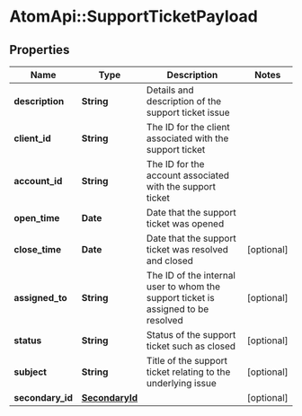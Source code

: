 # AtomApi::SupportTicketPayload

## Properties
Name | Type | Description | Notes
------------ | ------------- | ------------- | -------------
**description** | **String** | Details and description of the support ticket issue | 
**client_id** | **String** | The ID for the client associated with the support ticket | 
**account_id** | **String** | The ID for the account associated with the support ticket | 
**open_time** | **Date** | Date that the support ticket was opened | 
**close_time** | **Date** | Date that the support ticket was resolved and closed | [optional] 
**assigned_to** | **String** | The ID of the internal user to whom the support ticket is assigned to be resolved | [optional] 
**status** | **String** | Status of the support ticket such as closed | [optional] 
**subject** | **String** | Title of the support ticket relating to the underlying issue | [optional] 
**secondary_id** | [**SecondaryId**](SecondaryId.md) |  | [optional] 


